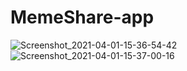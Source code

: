 # MemeShare-app

![Screenshot_2021-04-01-15-36-54-42](https://user-images.githubusercontent.com/70123028/113289771-4c11eb00-930e-11eb-8de7-910e8f23cd37.jpg)
![Screenshot_2021-04-01-15-37-00-16](https://user-images.githubusercontent.com/70123028/113289780-4ddbae80-930e-11eb-8183-e7a407c95bc5.jpg)
